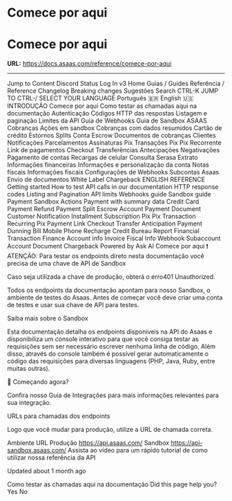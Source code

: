 # Comece por aqui

# Comece por aqui

**URL:** https://docs.asaas.com/reference/comece-por-aqui

---

Jump to Content
Discord
Status
Log In
v3
Home
Guias / Guides
Referência / Reference
Changelog
Breaking changes
Sugestões
Search
CTRL-K
JUMP TO
CTRL-/
SELECT YOUR LANGUAGE
Português 🇧🇷
English 🇺🇸
INTRODUÇÃO
Comece por aqui
Como testar as chamadas aqui na documentação
Autenticação
Códigos HTTP das respostas
Listagem e paginação
Limites da API
Guia de Webhooks
Guia de Sandbox
ASAAS
Cobranças
Ações em sandbox
Cobranças com dados resumidos
Cartão de crédito
Estornos
Splits
Conta Escrow
Documentos de cobranças
Clientes
Notificações
Parcelamentos
Assinaturas
Pix
Transações Pix
Pix Recorrente
Link de pagamentos
Checkout
Transferências
Antecipações
Negativações
Pagamento de contas
Recargas de celular
Consulta Serasa
Extrato
Informações financeiras
Informações e personalização da conta
Notas fiscais
Informações fiscais
Configurações de Webhooks
Subcontas Asaas
Envio de documentos White Label
Chargeback
ENGLISH REFERENCE
Getting started
How to test API calls in our documentation
HTTP response codes
Listing and Pagination
API limits
Webhooks guide
Sandbox guide
Payment
Sandbox Actions
Payment with summary data
Credit Card
Payment Refund
Payment Split
Escrow Account
Payment Document
Customer
Notification
Installment
Subscription
Pix
Pix Transaction
Recurring Pix
Payment Link
Checkout
Transfer
Anticipation
Payment Dunning
Bill
Mobile Phone Recharge
Credit Bureau Report
Financial Transaction
Finance
Account info
Invoice
Fiscal Info
Webhook
Subaccount
Account Document
Chargeback
Powered by 
Ask AI
Comece por aqui
❗️
️ATENÇÃO: Para testar os endpoints direto nesta documentação você precisa de uma chave de API de Sandbox

Caso seja utilizada a chave de produção, obterá o erro401 Unauthorized.

Todos os endpoints da documentação apontam para nosso Sandbox, o ambiente de testes do Asaas. Antes de começar você deve criar uma conta de testes e usar sua chave de API para testes.

Saiba mais sobre o Sandbox

Esta documentação detalha os endpoints disponíveis na API do Asaas e disponibiliza um console interativo para que você consiga testar as requisições sem ser necessário escrever nenhuma linha de código. Além disso, através do console também é possível gerar automaticamente o código das requisições para diversas linguagens (PHP, Java, Ruby, entre muitas outras).

📘
Começando agora?

Confira nosso Guia de Integrações para mais informações relevantes para sua integração.

URLs para chamadas dos endpoints

Logo que você mudar para produção, utilize a URL de chamada correta.

Ambiente	URL
Produção	https://api.asaas.com/
Sandbox	https://api-sandbox.asaas.com/
Assista ao vídeo para um rápido tutorial de como utilizar nossa referência da API

Updated about 1 month ago

Como testar as chamadas aqui na documentação
Did this page help you?
Yes
No